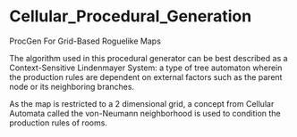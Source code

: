 # Cellular_Procedural_Generation
 ProcGen For Grid-Based Roguelike Maps

 The algorithm used in this procedural generator can be best described as a Context-Sensitive Lindenmayer System: a type of tree automaton wherein the production rules are dependent on external factors such as the parent node or its neighboring branches.

As the map is restricted to a 2 dimensional grid, a concept from Cellular Automata called the von-Neumann neighborhood is used to condition the production rules of rooms.

